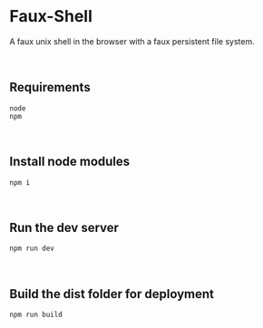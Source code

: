 <br>

# Faux-Shell

A faux unix shell in the browser with a faux persistent file system.

<br>

## Requirements

```
node
npm
```

<br>

## Install node modules

```
npm i
```

<br>

## Run the dev server

```
npm run dev
```

<br>

## Build the dist folder for deployment

```
npm run build
```

<br>
